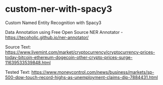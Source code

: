 # custom-ner-with-spacy3
Custom Named Entity Recognition with Spacy3

Data Annotation using Free Open Source NER Annotator - https://tecoholic.github.io/ner-annotator/

Source Text: https://www.livemint.com/market/cryptocurrency/cryptocurrency-prices-today-bitcoin-ethereum-dogecoin-other-crypto-prices-surge-11639533539848.html

Tested Text: https://www.moneycontrol.com/news/business/markets/sp-500-dow-touch-record-highs-as-unemployment-claims-dip-7884431.html
